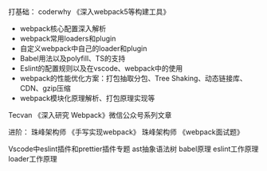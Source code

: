 打基础：
coderwhy 《深入webpack5等构建工具》
+ webpack核心配置深入解析
+ webpack常用loaders和plugin
+ 自定义webpack中自己的loader和plugin
+ Babel用法以及polyfill、TS的支持
+ Eslint的配置规则以及在vscode、webpack中的使用
+ webpack的性能优化方案：打包抽取分包、Tree Shaking、动态链接库、CDN、gzip压缩
+ webpack模块化原理解析、打包原理实现等

Tecvan 《深入研究 Webpack》微信公众号系列文章

进阶：
珠峰架构师 《手写实现webpack》
珠峰架构师 《webpack面试题》

Vscode中eslint插件和prettier插件专题
ast抽象语法树
babel原理
eslint工作原理
loader工作原理
